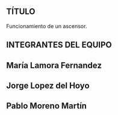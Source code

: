 ## TÍTULO

Funcionamiento de un ascensor.

## INTEGRANTES DEL EQUIPO

## María Lamora Fernandez
## Jorge Lopez del Hoyo
## Pablo Moreno Martín


